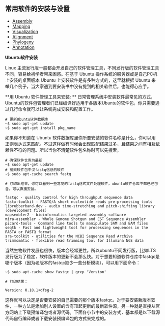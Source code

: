 ## 常用软件的安装与设置

* [Assembly](assembly.md)
* [Mapping](mapping.md)
* [Visualization](visualization.md)
* [Alignment](alignment.md)
* [Phylogeny](phylogeny.md)
* [Annotation](annotation.md)

**Ubuntu软件安装**

Linux 主流发行版一般都会开发自己的软件管理工具，不同发行版的软件管理工具不同，容易给初学者带来困惑。在基于 Ubuntu 操作系统的服务器或是自己PC机上安装的桌面版本 Ubuntu 上安装软件是有多种方式的，这里就根据 Ubuntu 来举几个例子，当大家遇到要安装书中没有提到的相关软件后，也能得心应手。

**用 Ubuntu 软件管理工具来安装: **
日常管理系统中安装软件最常见的方式，Ubuntu的软件包管理者们已经编译好适用于各版本Ubuntu的软件包，你只需要通过几行命令就可以让系统完成安装和配置工作。
```
# 更新Ubuntu软件数据库
~$ sudo apt-get update
~$ sudo apt-get install pkg_name
```

如果你不知道在 Ubuntu 软件数据库里你所要安装的软件名称是什么，你可以用正则表达式来匹配。不过这样做有时候会出现匹配结果过多，且结果之间有相互依赖性不符的问题。所以当你不清楚软件包名称时可以先搜索。
```
# 确保软件仓库为最新
~$ sudo apt-get update
# 搜索软件包中汉fastq信息的软件
~$ sudo apt-cache search fastq

# 打印出结果，你可以看到一些常见的fastq格式文件处理软件，ubuntu软件仓库中都已经包含，可以直接安装。

fastqc - quality control for high throughput sequence data
fastx-toolkit - FASTQ/A short nucleotide reads pre-processing tools
librubberband-dev - audio time-stretching and pitch-shifting library (development files)
mapsembler2 - bioinformatics targeted assembly software
mira-assembler - Whole Genome Shotgun and EST Sequence Assembler
picard-tools - Command line tools to manipulate SAM and BAM files
seqtk - Fast and lightweight tool for processing sequences in the FASTA or FASTQ format
sra-toolkit - utilities for the NCBI Sequence Read Archive
trimmomatic - flexible read trimming tool for Illumina NGS data
```

当然生物软件发展也很快，版本会经常更性，所以ubuntu不同发行版，比如LTS发行版为了稳定，软件版本的更新不会那么快。对于想要知道软件仓库中fastqc是哪个版本（因为老版本的fastqc缺少一些分析模块），可以用下面命令：
```
~$ sudo apt-cache show fastqc | grep 'Version'

# 打印结果：

Version: 0.10.1+dfsg-2
```

这样就可以决定是否要安装的自己需要的那个版本fastqc。对于要安装新版本软件，一种方法是添加别人设置的含有顶起更新的最新软件源，另一种就是直接从官方网站上下载预编译包或者源代码。下面各小节中的安装方式，基本都是以下载源代码自行编译或者下载安装预编译包的方式来完成的。